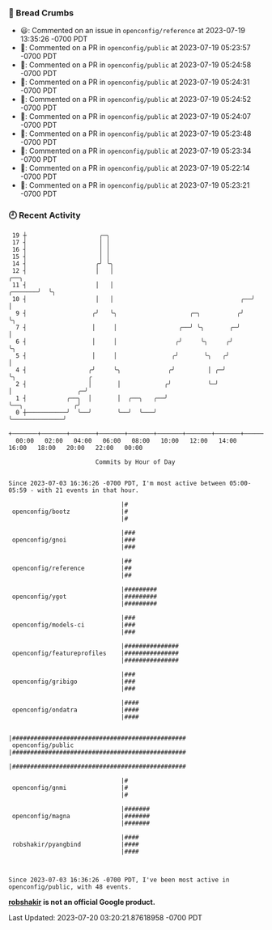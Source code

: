 ### 🍞 Bread Crumbs

 * 😃: Commented on an issue in `openconfig/reference` at 2023-07-19 13:35:26 -0700 PDT
 * 💬: Commented on a PR in  `openconfig/public` at 2023-07-19 05:23:57 -0700 PDT
 * 💬: Commented on a PR in  `openconfig/public` at 2023-07-19 05:24:58 -0700 PDT
 * 💬: Commented on a PR in  `openconfig/public` at 2023-07-19 05:24:31 -0700 PDT
 * 💬: Commented on a PR in  `openconfig/public` at 2023-07-19 05:24:52 -0700 PDT
 * 💬: Commented on a PR in  `openconfig/public` at 2023-07-19 05:24:07 -0700 PDT
 * 💬: Commented on a PR in  `openconfig/public` at 2023-07-19 05:23:48 -0700 PDT
 * 💬: Commented on a PR in  `openconfig/public` at 2023-07-19 05:23:34 -0700 PDT
 * 💬: Commented on a PR in  `openconfig/public` at 2023-07-19 05:22:14 -0700 PDT
 * 💬: Commented on a PR in  `openconfig/public` at 2023-07-19 05:23:21 -0700 PDT

### 🕘 Recent Activity
```
 19 ┼                    ╭─╮
 17 ┤                    │ │
 16 ┤                    │ │
 15 ┤                    │ │
 14 ┤                   ╭╯ ╰╮
 12 ┤                   │   │                                              ╭──╮
 11 ┤                   │   │                                      ╭───────╯  ╰╮
 10 ┤                   │   │                                   ╭──╯           │
  9 ┤                  ╭╯   ╰╮                    ╭─╮          ╭╯              ╰╮
  7 ┤                  │     │                 ╭──╯ ╰╮       ╭─╯                │
  6 ┤                  │     │                ╭╯     ╰╮     ╭╯                  ╰╮
  5 ┤                  │     │               ╭╯       ╰╮   ╭╯                    │
  4 ┤                 ╭╯     ╰╮             ╭╯         │ ╭─╯                     ╰╮                    ╭
  2 ┤                 │       │            ╭╯          ╰─╯                        │                  ╭─╯
  1 ┤           ╭──╮  │       │  ╭──╮   ╭──╯                                      ╰──╮              ╭╯
  0 ┼───────────╯  ╰──╯       ╰──╯  ╰───╯                                            ╰──────────────╯
    +───────+───────+───────+───────+───────+───────+───────+───────+───────+───────+───────+───────+────
  00:00   02:00   04:00   06:00   08:00   10:00   12:00   14:00   16:00   18:00   20:00   22:00   00:00   

						Commits by Hour of Day


Since 2023-07-03 16:36:26 -0700 PDT, I'm most active between 05:00-05:59 - with 21 events in that hour.

```



```
                               |#
 openconfig/bootz              |#
                               |#

                               |###
 openconfig/gnoi               |###
                               |###

                               |##
 openconfig/reference          |##
                               |##

                               |#########
 openconfig/ygot               |#########
                               |#########

                               |###
 openconfig/models-ci          |###
                               |###

                               |###############
 openconfig/featureprofiles    |###############
                               |###############

                               |###
 openconfig/gribigo            |###
                               |###

                               |####
 openconfig/ondatra            |####
                               |####

                               |################################################
 openconfig/public             |################################################
                               |################################################

                               |#
 openconfig/gnmi               |#
                               |#

                               |#######
 openconfig/magna              |#######
                               |#######

                               |####
 robshakir/pyangbind           |####
                               |####



Since 2023-07-03 16:36:26 -0700 PDT, I've been most active in openconfig/public, with 48 events.

```
**[robshakir](mailto:robjs@google.com) is not an official Google product.**  


Last Updated: 2023-07-20 03:20:21.87618958 -0700 PDT
